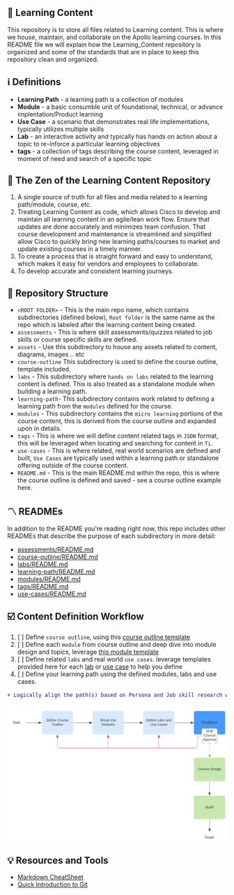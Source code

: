 ## 📔 Learning Content

This repository is to store all files related to Learning content. This is where we house, maintain, and collaborate on the Apollo learning courses. In this README file we will explain how the Learning_Content repository is orgainized and some of the standards that are in place to keep this repository clean and organized.

## ℹ️  Definitions

- **Learning Path** - a learning path is a collection of modules
- **Module** - a basic consumble unit of foundational, technical, or advance implentation/Product learning 
- **Use Case** - a scenario that demonstrates real life implementations, typically utilizes multiple skills
- **Lab** - an interactive activity and typically has hands on action about a topic to re-inforce a particular learning objectives
- **tags** - a collection of tags describing the course content, leveraged in moment of need and search of a specific topic

## 🔱 The Zen of the Learning Content Repository

1. A single source of truth for all files and media related to a learning path/module, course, etc.
2. Treating Learning Content as code, which allows Cisco to develop and maintain all learning content in an agile/lean work flow. Ensure that updates are done accurately and minimizes team confusion. That course development and maintenance is streamlined and simplified allow Cisco to quickly bring new learning paths/courses to market and update existing courses in a timely manner.
3. To create a process that is straight forward and easy to understand, which makes it easy for vendors and employees to collaborate.
4. To develop accurate and consistent learning journeys.

## 💢 Repository Structure

- `<ROOT FOLDER>` - This is the main repo name, which contains subdirectories (defined below), `Root folder` is the same name as the repo which is labeled after the learning content being created.
- `assessments` - This is where skill assessments/quizzes related to job skills or course specific skills are defined.
- `assets` - Use this subdirectory to house any assets related to content, diagrams, images .. etc
- `course-outline` This subdirectory is used to define the course outline, template included.
- `labs` - This subdirectory where `hands on labs` related to the learning content is defined. This is also treated as a standalone module when building a learning path.
- `learning-path`- This subdirectory contains work related to defining a learning path from the `modules` defined for the course.
- `modules` - This subdirectory contains the `micro learning` portions of the course content, this is derived from the course outline and expanded upon in details.
- `tags` - This is where we will define content related tags in `JSON` format, this will be leveraged when locating and searching for content in `Ti`.
- `use-cases` - This is where related, real world scenarios are defined and built, `Use Cases` are typically used within a learning path or standalone offering outside of the course content.
- `README.md` - This is the main README.md within the repo, this is where the course outline is defined and saved - see a course outline example here.
 
## 〽️  READMEs
In addition to the README you're reading right now, this repo includes other READMEs that describe the purpose of each subdirectory in more detail:

- [assessments/README.md](assessments/README.md)
- [course-outline/README.md](course-outline/README.md)
- [labs/README.md](labs/README.md)
- [learning-path/README.md](learning-path/README.md)
- [modules/README.md](modules/README.md)
- [tags/README.md](tags/reusables/README.md)
- [use-cases/README.md](use-cases/variables/README.md)

## ☑️  Content Definition Workflow 
1. [ ] Define `course outline`, using this [course outline template](/course-outline/outline-template.md)
2. [ ] Define each `module` from course outline and deep dive into module design and topics, leverage [this module template](/modules/module-template.md)
3. [ ] Define related `labs` and real world `use cases`. leverage templates provided here for each [lab](/labs/lab-template.md) or [use case](/use-cases/usecase-template.md) to help you define
4. [ ] Define your learning path using the defined modules, labs and use cases. 

```diff
+ Logically align the path(s) based on Persona and Job skill research work done in parallel to this process
```
![](assets/process.png)

## 💡 Resources and Tools
- [Markdown CheatSheet](https://github.com/adam-p/markdown-here/wiki/Markdown-Cheatsheet)
- [Quick Introduction to Git](https://gitimmersion.com/)

